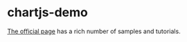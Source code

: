 # chartjs-demo
[The official page](https://www.chartjs.org/) has a rich number of samples and tutorials.